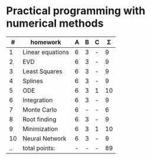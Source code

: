 # Practical programming with numerical methods


| #  | homework         | A | B | C | Σ   | 
| -- | -----------------| - | - | - | --- |
| 1  | Linear equations | 6 | 3 | - |  9  |
| 2  | EVD           	| 6 | 3 | - |  9  | 
| 3  | Least Squares  	| 6 | 3 | - |  9  |
| 4  | Splines       	| 6 | 3 | - |  9  |
| 5  | ODE           	| 6 | 3 | 1 |  10 |
| 6  | Integration     	| 6 | 3 | - |  9  |
| 7  | Monte Carlo     	| 6 | - | - |  6  |
| 8  | Root finding    	| 6 | 3 | - |  9  |
| 9  | Minimization    	| 6 | 3 | 1 |  10 |
| 10 | Neural Network  	| 6 | 3 | - |  9  |
| .. | total points: 	| - | - | - |  89 |
